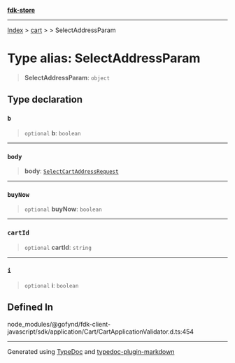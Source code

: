 [**fdk-store**](../../../README.md)
***

[Index](../../../API.md) > [cart](../../README.md) > [<internal>](../README.md) > SelectAddressParam

# Type alias: SelectAddressParam

> **SelectAddressParam**: `object`

## Type declaration

### `b`

> `optional` **b**: `boolean`

***

### `body`

> **body**: [`SelectCartAddressRequest`](type-alias.SelectCartAddressRequest.md)

***

### `buyNow`

> `optional` **buyNow**: `boolean`

***

### `cartId`

> `optional` **cartId**: `string`

***

### `i`

> `optional` **i**: `boolean`

## Defined In

node\_modules/@gofynd/fdk-client-javascript/sdk/application/Cart/CartApplicationValidator.d.ts:454

***
Generated using [TypeDoc](https://typedoc.org/) and [typedoc-plugin-markdown](https://www.npmjs.com/package/typedoc-plugin-markdown)

